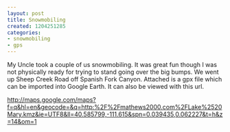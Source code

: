 ```yaml
---
layout: post
title: Snowmobiling
created: 1204251285
categories:
- snowmobiling
- gps
---
```

My Uncle took a couple of us snowmobiling.  It was great fun though I was not physically ready for trying to stand going over the big bumps.  We went up Sheep Creek Road off Spanish Fork Canyon.  Attached is a gpx file which can be imported into Google Earth.  It can also be viewed with this url.

http://maps.google.com/maps?f=q&hl=en&geocode=&q=http:%2F%2Fmathews2000.com%2FLake%2520Mary.kmz&ie=UTF8&ll=40.585799,-111.615&spn=0.039435,0.062227&t=h&z=14&om=1
